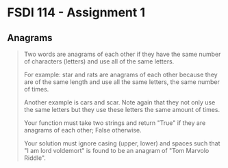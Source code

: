 # FSDI 114 - Assignment 1

## Anagrams

> Two words are anagrams of each other if they have the same number of characters (letters) and use all of the same letters.
>
> For example: star and rats are anagrams of each other because they are of the same length and use all the same letters, the same number of times.
>
> Another example is cars and scar. Note again that they not only use the same letters but they use these letters the same amount of times.
>
> Your function must take two strings and return "True" if they are anagrams of each other; False otherwise.
>
> Your solution must ignore casing (upper, lower) and spaces such that "I am lord voldemort" is found to be an anagram of "Tom Marvolo Riddle".